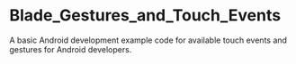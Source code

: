 # Blade_Gestures_and_Touch_Events

A basic Android development example code for available touch events and gestures for Android developers.